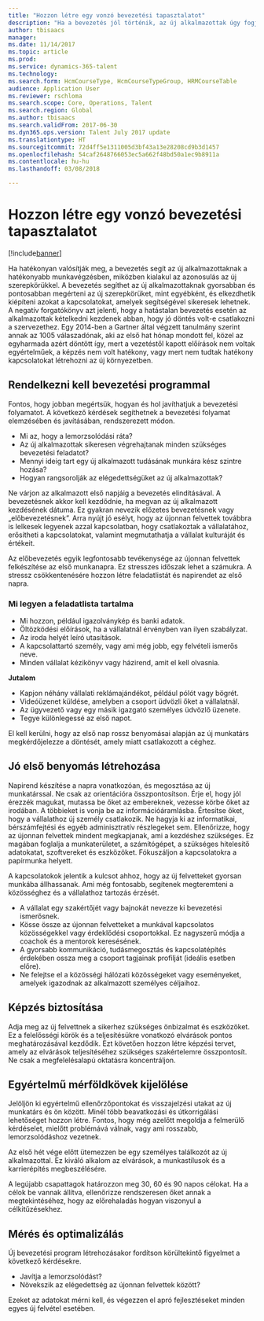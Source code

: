 ```yaml
---
title: "Hozzon létre egy vonzó bevezetési tapasztalatot"
description: "Ha a bevezetés jól történik, az új alkalmazottak úgy fogják érezni, valóban az új szervezethez tartoznak."
author: tbisaacs
manager: 
ms.date: 11/14/2017
ms.topic: article
ms.prod: 
ms.service: dynamics-365-talent
ms.technology: 
ms.search.form: HcmCourseType, HcmCourseTypeGroup, HRMCourseTable
audience: Application User
ms.reviewer: rschloma
ms.search.scope: Core, Operations, Talent
ms.search.region: Global
ms.author: tbisaacs
ms.search.validFrom: 2017-06-30
ms.dyn365.ops.version: Talent July 2017 update
ms.translationtype: HT
ms.sourcegitcommit: 72d4ff5e1311005d3bf43a13e28208cd9b3d1457
ms.openlocfilehash: 54caf2648766053ec5a662f48bd50a1ec9b8911a
ms.contentlocale: hu-hu
ms.lasthandoff: 03/08/2018

---
```


# <a name="create-an-engaging-onboarding-experience"></a>Hozzon létre egy vonzó bevezetési tapasztalatot

[!include[banner](includes/banner.md)]

Ha hatékonyan valósítják meg, a bevezetés segít az új alkalmazottaknak a hatékonyabb munkavégzésben, miközben kialakul az azonosulás az új szerepkörükkel. A bevezetés segíthet az új alkalmazottaknak gyorsabban és pontosabban megérteni az új szerepkörüket, mint egyébként, és elkezdhetik kiépíteni azokat a kapcsolatokat, amelyek segítségével sikeresek lehetnek. A negatív forgatókönyv azt jelenti, hogy a hatástalan bevezetés esetén az alkalmazottak kételkedni kezdenek abban, hogy jó döntés volt-e csatlakozni a szervezethez. Egy 2014-ben a Gartner által végzett tanulmány szerint annak az 1005 válaszadónak, aki az első hat hónap mondott fel, közel az egyharmada azért döntött így, mert a vezetéstől kapott előírások nem voltak egyértelműek, a képzés nem volt hatékony, vagy mert nem tudtak hatékony kapcsolatokat létrehozni az új környezetben.

## <a name="have-an-onboarding-program-in-place"></a>Rendelkezni kell bevezetési programmal
Fontos, hogy jobban megértsük, hogyan és hol javíthatjuk a bevezetési folyamatot. A következő kérdések segíthetnek a bevezetési folyamat elemzésében és javításában, rendszerezett módon.

- Mi az, hogy a lemorzsolódási ráta?
- Az új alkalmazottak sikeresen végrehajtanak minden szükséges bevezetési feladatot?
- Mennyi ideig tart egy új alkalmazott tudásának munkára kész szintre hozása?
- Hogyan rangsorolják az elégedettségüket az új alkalmazottak?

Ne várjon az alkalmazott első napjáig a bevezetés elindításával. A bevezetésnek akkor kell kezdődnie, ha megvan az új alkalmazott kezdésének dátuma. Ez gyakran nevezik előzetes bevezetésnek vagy „előbevezetésnek”. Arra nyújt jó esélyt, hogy az újonnan felvettek továbbra is lelkesek legyenek azzal kapcsolatban, hogy csatlakoztak a vállalatához, erősítheti a kapcsolatokat, valamint megmutathatja a vállalat kulturáját és értékeit.

Az előbevezetés egyik legfontosabb tevékenysége az újonnan felvettek felkészítése az első munkanapra. Ez stresszes időszak lehet a számukra. A stressz csökkentenésére hozzon létre feladatlistát és napirendet az első napra.

### <a name="what-to-include-in-a-checklist"></a>Mi legyen a feladatlista tartalma

- Mi hozzon, például igazolványkép és banki adatok.
- Öltözködési előírások, ha a vállalatnál érvényben van ilyen szabályzat.
- Az iroda helyét leíró utasítások.
- A kapcsolattartó személy, vagy ami még jobb, egy felvételi ismerős neve.
- Minden vállalat kézikönyv vagy házirend, amit el kell olvasnia.

**Jutalom**

- Kapjon néhány vállalati reklámajándékot, például pólót vagy bögrét.
- Videóüzenet küldése, amelyben a csoport üdvözli őket a vállalatnál.
- Az ügyvezető vagy egy másik igazgató személyes üdvözlő üzenete.
- Tegye különlegessé az első napot.

El kell kerülni, hogy az első nap rossz benyomásai alapján az új munkatárs megkérdőjelezze a döntését, amely miatt csatlakozott a céghez.

## <a name="create-a-good-first-impression"></a>Jó első benyomás létrehozása

Napirend készítése a napra vonatkozóan, és megosztása az új munkatárssal. Ne csak az orientációra összpontosítson. Érje el, hogy jól érezzék magukat, mutassa be őket az embereknek, vezesse körbe őket az irodában. A többieket is vonja be az információáramlásba. Értesítse őket, hogy a vállalathoz új személy csatlakozik. Ne hagyja ki az informatikai, bérszámfejtési és egyéb adminisztratív részlegeket sem. Ellenőrizze, hogy az újonnan felvettek mindent megkapjanak, ami a kezdéshez szükséges. Ez magában foglalja a munkaterületet, a számítógépet, a szükséges hitelesítő adatokatat, szoftvereket és eszközöket. Fókuszáljon a kapcsolatokra a papírmunka helyett.

A kapcsolatokok jelentik a kulcsot ahhoz, hogy az új felvetteket gyorsan munkába állhassanak. Ami még fontosabb, segítenek megteremteni a közösséghez és a vállalathoz tartozás érzését.

- A vállalat egy szakértőjét vagy bajnokát nevezze ki bevezetési ismerősnek.
- Kösse össze az újonnan felvetteket a munkával kapcsolatos közösségekkel vagy érdeklődési csoportokkal. Ez nagyszerű módja a coachok és a mentorok keresésének.
- A gyorsabb kommunikáció, tudásmegosztás és kapcsolatépítés érdekében ossza meg a csoport tagjainak profilját (ideális esetben előre).
- Ne felejtse el a közösségi hálózati közösségeket vagy eseményeket, amelyek igazodnak az alkalmazott személyes céljaihoz.

## <a name="provide-training"></a>Képzés biztosítása

Adja meg az új felvettnek a sikerhez szükséges önbizalmat és eszközöket. Ez a felelősségi körök és a teljesítésükre vonatkozó elvárások pontos meghatározásával kezdődik. Ezt követően hozzon létre képzési tervet, amely az elvárások teljesítéséhez szükséges szakértelemre összpontosít. Ne csak a megfelelésalapú oktatásra koncentráljon.

## <a name="set-clear-milestones"></a>Egyértelmű mérföldkövek kijelölése

Jelöljön ki egyértelmű ellenőrzőpontokat és visszajelzési utakat az új munkatárs és ön között. Minél több beavatkozási és útkorrigálási lehetőséget hozzon létre. Fontos, hogy még azelőtt megoldja a felmerülő kérdéselet, mielőtt problémává válnak, vagy ami rosszabb, lemorzsolódáshoz vezetnek.

Az első hét vége előtt ütemezzen be egy személyes találkozót az új alkalmazottal. Ez kiváló alkalom az elvárások, a munkastílusok és a karrierépítés megbeszélésére.

A legújabb csapattagok határozzon meg 30, 60 és 90 napos célokat. Ha a célok be vannak állítva, ellenőrizze rendszeresen őket annak a megtekintéséhez, hogy az előrehaladás hogyan viszonyul a célkitűzésekhez.

## <a name="measure-and-optimize"></a>Mérés és optimalizálás

Új bevezetési program létrehozásakor fordítson körültekintő figyelmet a következő kérdésekre. 

- Javítja a lemorzsolódást?
- Növekszik az elégedettség az újonnan felvettek között? 

Ezeket az adatokat mérni kell, és végezzen el apró fejlesztéseket minden egyes új felvétel esetében.


